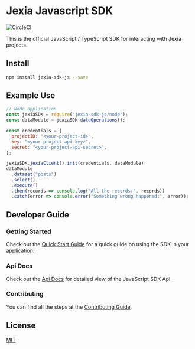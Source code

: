 # Jexia Javascript SDK

[![CircleCI](https://circleci.com/gh/jexia/jexia-sdk-js.svg?style=svg)](https://circleci.com/gh/jexia/jexia-sdk-js)

This is the official JavaScript / TypeScript SDK for interacting with Jexia projects.

## Install

```bash
npm install jexia-sdk-js --save
```

## Example Use

```javascript
// Node application
const jexiaSDK = require("jexia-sdk-js/node");
const dataModule = jexiaSDK.dataOperations();

const credentials = {
  projectID: "<your-project-id>",
  key: "<your-project-api-key>",
  secret: "<your-project-api-secret>",
};

jexiaSDK.jexiaClient().init(credentials, dataModule);
dataModule
  .dataset("posts")
  .select()
  .execute()
  .then(records => console.log("All the records:", records))
  .catch(error => console.error("Something wrong happened:", error));
```

## Developer Guide

### Getting Started

Check out the [Quick Start Guide](https://jexia.github.io/jexia-sdk-js/additional-documentation/quick-start-guide.html) for a quick guide on using the SDK in your application.

### Api Docs

Check out the [Api Docs](https://jexia.github.io/jexia-sdk-js/) for detailed view of the JavaScript SDK Api.

### Contributing

You can find all the steps at the [Contributing Guide](https://jexia.github.io/jexia-sdk-js/additional-documentation/code-of-conduct.html).

## License

[MIT](https://jexia.github.io/jexia-sdk-js/license.html)
